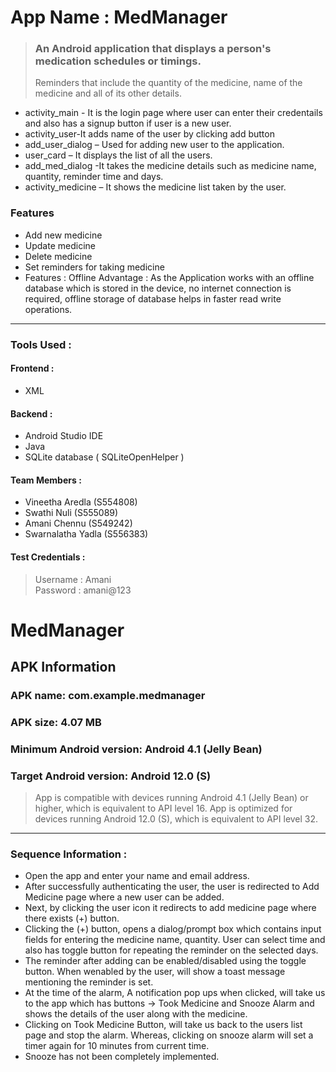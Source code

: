 # App Name : MedManager
> ### An Android application that displays a person's medication schedules or timings. 
> Reminders that include the quantity of the medicine, name of the medicine and all of its other details. 

* activity_main - It is the login page where user can enter their credentails and also has a signup button if user is a new user.
* activity_user-It adds name of the user by clicking add button 
* add_user_dialog – Used for adding new user to the application.
* user_card – It displays the list of all the users.
* add_med_dialog -It takes the medicine details such as medicine name, quantity, reminder time and days.
* activity_medicine – It shows the medicine list taken by the user.



### Features
 * Add new medicine
 * Update medicine
 * Delete medicine
 * Set reminders for taking medicine
 * Features : Offline Advantage : As the Application works with an offline database which is stored in the device, no internet connection is required, offline storage      of database helps in faster read write operations.

---
### Tools Used :
#### Frontend :
  * XML
#### Backend :
  * Android Studio IDE
  * Java 
  * SQLite database ( SQLiteOpenHelper )


#### Team Members :
 * Vineetha Aredla (S554808)
 * Swathi Nuli (S555089)
 * Amani Chennu (S549242)
 * Swarnalatha Yadla (S556383)

#### Test Credentials :
> Username : Amani <br>
> Password : amani@123

# MedManager

## APK Information

### APK name: com.example.medmanager
### APK size: 4.07 MB
### Minimum Android version: Android 4.1 (Jelly Bean)
### Target Android version: Android 12.0 (S)

> App is compatible with devices running Android 4.1 (Jelly Bean) or higher, which is equivalent to API level 16.
> App is optimized for devices running Android 12.0 (S), which is equivalent to API level 32.

---
### Sequence Information :
 * Open the app and enter your name and email address.
 * After successfully authenticating the user, the user is redirected to Add Medicine page where a new user can be added.
 * Next, by clicking the user icon it redirects to add medicine page where there exists (+) button.
 * Clicking the (+) button, opens a dialog/prompt box which contains input fields for entering the medicine name, quantity. User can select time and also has toggle       button for repeating the reminder on the selected days.
 * The reminder after adding can be enabled/disabled using the toggle button. When wenabled by the user, will show a toast message mentioning the reminder is set.
 * At the time of the alarm, A notification pop ups when clicked, will take us to the app which has buttons -> Took Medicine and Snooze Alarm and shows the details of the user along with the medicine. 
 * Clicking on Took Medicine Button, will take us back to the users list page and stop the alarm. Whereas, clicking on snooze alarm will set a timer again for 10 minutes from current time.
 * Snooze has not been completely implemented.

